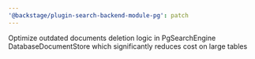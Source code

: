 ```yaml
---
'@backstage/plugin-search-backend-module-pg': patch
---
```


Optimize outdated documents deletion logic in PgSearchEngine DatabaseDocumentStore which significantly reduces cost on large tables
